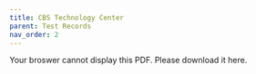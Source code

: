 ```yaml
---
title: CBS Technology Center
parent: Test Records
nav_order: 2
---
```



<object data="CBS Pro Series Test Records.pdf" width="1000" height="1000" type='application/pdf'>
  <p>Your broswer cannot display this PDF.  Please download it here.</p>
</object>

<div id="adobe-dc-view" style="height: 360px; width: 500px;"></div>
<script src="https://documentcloud.adobe.com/view-sdk/main.js"></script>
<script type="text/javascript">
  document.addEventListener("adobe_dc_view_sdk.ready", function()
  {
    var adobeDCView = new AdobeDC.View({clientId: "5aca0821dfc443928ce227808de9010e", divId: "adobe-dc-view"});
    adobeDCView.previewFile(
    {
      content:   {location: {url: "https://documentcloud.adobe.com/view-sdk-demo/PDFs/Bodea Brochure.pdf"}},
      metaData: {fileName: "Bodea Brochure.pdf"}
    });
  });
</script>
